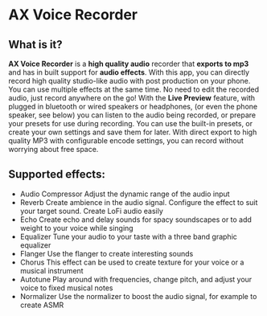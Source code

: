 # AX Voice Recorder
## What is it?
**AX Voice Recorder** is a **high quality audio** recorder that **exports to mp3** and has in built support for **audio effects**. With this app, you can directly record high quality studio-like audio with post production on your phone. You can use multiple effects at the same time. No need to edit the recorded audio, just record anywhere on the go! With the **Live Preview** feature, with plugged in bluetooth or wired speakers or headphones, (or even the phone speaker, see below) you can listen to the audio being recorded, or prepare your presets for use during recording. You can use the built-in presets, or create your own settings and save them for later. With direct export to high quality MP3 with configurable encode settings, you can record without worrying about free space.

## Supported effects:
- Audio Compressor
  Adjust the dynamic range of the audio input
- Reverb
  Create ambience in the audio signal. Configure the effect to suit your target sound. Create LoFi audio easily
- Echo
  Create echo and delay sounds for spacy soundscapes or to add weight to your voice while singing
- Equalizer
  Tune your audio to your taste with a three band graphic equalizer
- Flanger
  Use the flanger to create interesting sounds
- Chorus
  This effect can be used to create texture for your voice or a musical instrument
- Autotune
  Play around with frequencies, change pitch, and adjust your voice to fixed musical notes
- Normalizer
  Use the normalizer to boost the audio signal, for example to create ASMR
